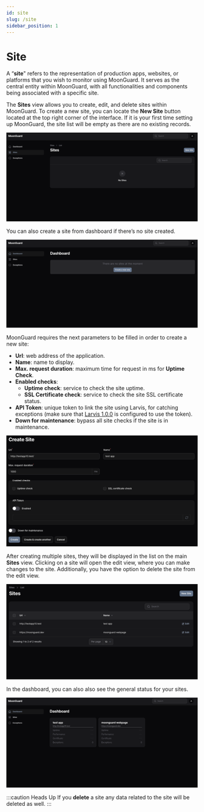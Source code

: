 ```yaml
---
id: site
slug: /site
sidebar_position: 1
---
```


# Site

A “**site**" refers to the representation of production apps, websites, or
platforms that you wish to monitor using MoonGuard. It serves as the central
entity within MoonGuard, with all functionalities and components being associated
with a specific site.

The **Sites** view allows you to create, edit, and delete sites within MoonGuard.
To create a new site, you can locate the **New Site** button located at the top
right corner of the interface. If it is your first time setting up MoonGuard,
the site list will be empty as there are no existing records.

![sites](./img/sites.png)

You can also create a site from dashboard if there’s no site created.

![site-dashboard-create](./img/site-dashboard-create.png)

MoonGuard requires the next parameters to be filled in order to create a new site:

- **Url**: web address of the application.
- **Name**: name to display.
- **Max. request duration**: maximum time for request in ms for **Uptime Check**.
- **Enabled checks**:
    - **Uptime check**: service to check the site uptime.
    - **SSL Certificate check**: service to check the site SSL certificate status.
- **API Token**: unique token to link the site using Larvis, for catching exceptions
(make sure that [Larvis 1.0.0](https://github.com/taecontrol/larvis/tree/1.x) is
configured to use the token).
- **Down for maintenance**: bypass all site checks if the site is in maintenance.

![site-create](./img/site-create.png)

After creating multiple sites, they will be displayed in the list on the main
**Sites** view. Clicking on a site will open the edit view, where you can make
changes to the site. Additionally, you have the option to delete the site from
the edit view.

![site-list](./img/sites-list.png)

In the dashboard, you can also also see the general status for your sites.

![site-status](./img/site-status.png)

:::caution Heads Up
If you **delete** a site any data related to the site will be deleted as well.
:::

